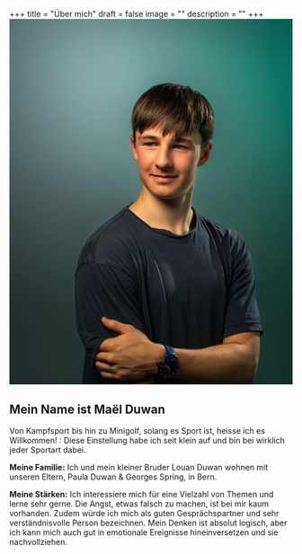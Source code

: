 +++
title = "Über mich"
draft = false
image = ""
description = ""
+++
![](foto-von-mir.jpeg)

## Mein Name ist Maël Duwan

Von Kampfsport bis hin zu Minigolf, solang es Sport ist, heisse ich es Willkommen! : Diese Einstellung habe ich seit klein auf und bin bei wirklich jeder Sportart dabei.

**Meine Familie:** Ich und mein kleiner Bruder Louan Duwan wohnen mit unseren Eltern, Paula Duwan & Georges Spring, in Bern. 

**Meine Stärken:** Ich interessiere mich für eine Vielzahl von Themen und lerne sehr gerne. Die Angst, etwas falsch zu machen, ist bei mir kaum vorhanden. Zudem würde ich mich als guten Gesprächspartner und sehr verständnisvolle Person bezeichnen. Mein Denken ist absolut logisch, aber ich kann mich auch gut in emotionale Ereignisse hineinversetzen und sie nachvollziehen.